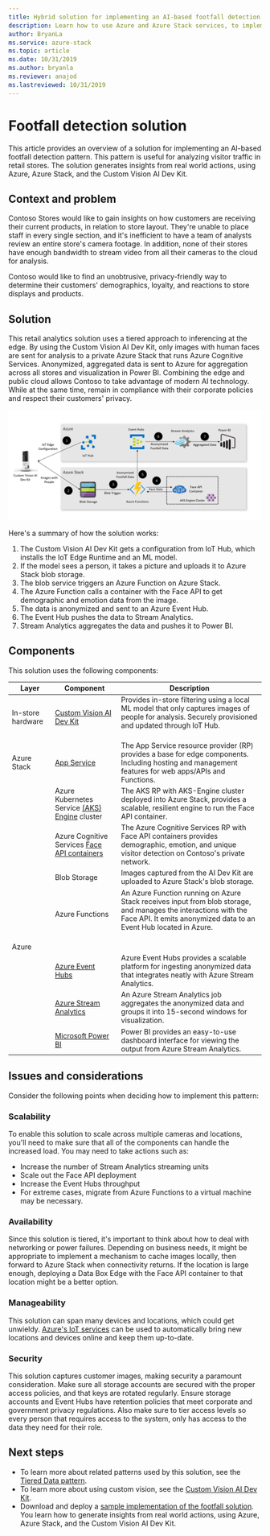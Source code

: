 ```yaml
---
title: Hybrid solution for implementing an AI-based footfall detection pattern using Azure and Azure Stack
description: Learn how to use Azure and Azure Stack services, to implement an AI-based footfall detection pattern for analyzing retail store traffic.
author: BryanLa
ms.service: azure-stack
ms.topic: article
ms.date: 10/31/2019
ms.author: bryanla
ms.reviewer: anajod
ms.lastreviewed: 10/31/2019
---
```


# Footfall detection solution

This article provides an overview of a solution for implementing an AI-based footfall detection pattern. This pattern is useful for analyzing visitor traffic in retail stores. The solution generates insights from real world actions, using Azure, Azure Stack, and the Custom Vision AI Dev Kit.

## Context and problem

Contoso Stores would like to gain insights on how customers are receiving their current products, in relation to store layout. They're unable to place staff in every single section, and it's inefficient to have a team of analysts review an entire store's camera footage. In addition, none of their stores have enough bandwidth to stream video from all their cameras to the cloud for analysis. 

Contoso would like to find an unobtrusive, privacy-friendly way to determine their customers' demographics, loyalty, and reactions to store displays and products.

## Solution

This retail analytics solution uses a tiered approach to inferencing at the edge. By using the Custom Vision AI Dev Kit, only images with human faces are sent for analysis to a private Azure Stack that runs Azure Cognitive Services. Anonymized, aggregated data is sent to Azure for aggregation across all stores and visualization in Power BI. Combining the edge and public cloud allows Contoso to take advantage of modern AI technology. While at the same time, remain in compliance with their corporate policies and respect their customers' privacy.

[![Footfall detection pattern](media/hybrid-solution-retail-footfall-detection/solution-architecture.png)](media/hybrid-solution-retail-footfall-detection/solution-architecture.png)

Here's a summary of how the solution works: 

1. The Custom Vision AI Dev Kit gets a configuration from IoT Hub, which installs the IoT Edge Runtime and an ML model.
2. If the model sees a person, it takes a picture and uploads it to Azure Stack blob storage. 
3. The blob service triggers an Azure Function on Azure Stack. 
4. The Azure Function calls a container with the Face API to get demographic and emotion data from the image.
5. The data is anonymized and sent to an Azure Event Hub.
6. The Event Hub pushes the data to Stream Analytics.
7. Stream Analytics aggregates the data and pushes it to Power BI.

## Components

This solution uses the following components:

| Layer | Component | Description |
|----------|-----------|-------------|
| In-store hardware | [Custom Vision AI Dev Kit](https://azure.github.io/Vision-AI-DevKit-Pages/) | Provides in-store filtering using a local ML model that only captures images of people for analysis. Securely provisioned and updated through IoT Hub.<br><br>|
| Azure Stack | [App Service](../operator/azure-stack-app-service-overview.md) | The App Service resource provider (RP) provides a base for edge components. Including hosting and management features for web apps/APIs and Functions. |
| | Azure Kubernetes Service [(AKS) Engine](https://github.com/Azure/aks-engine) cluster | The AKS RP with AKS-Engine cluster deployed into Azure Stack, provides a scalable, resilient engine to run the Face API container. |
| | Azure Cognitive Services [Face API containers](/azure/cognitive-services/face/face-how-to-install-containers)| The Azure Cognitive Services RP with Face API containers provides demographic, emotion, and unique visitor detection on Contoso's private network. |
| | Blob Storage | Images captured from the AI Dev Kit are uploaded to Azure Stack's blob storage. |
| | Azure Functions | An Azure Function running on Azure Stack receives input from blob storage, and manages the interactions with the Face API. It emits anonymized data to an Event Hub located in Azure.<br><br>|
| Azure |  |  |
|  | [Azure Event Hubs](/azure/event-hubs/) | Azure Event Hubs provides a scalable platform for ingesting anonymized data that integrates neatly with Azure Stream Analytics. |
|  | [Azure Stream Analytics](/azure/stream-analytics/) | An Azure Stream Analytics job aggregates the anonymized data and groups it into 15-second windows for visualization. |
|  | [Microsoft Power BI](https://powerbi.microsoft.com/) | Power BI provides an easy-to-use dashboard interface for viewing the output from Azure Stream Analytics. |

## Issues and considerations

Consider the following points when deciding how to implement this pattern:

### Scalability 

To enable this solution to scale across multiple cameras and locations, you'll need to make sure that all of the components can handle the increased load. You may need to take actions such as:

- Increase the number of Stream Analytics streaming units
- Scale out the Face API deployment
- Increase the Event Hubs throughput
- For extreme cases, migrate from Azure Functions to a virtual machine may be necessary.

### Availability

Since this solution is tiered, it's important to think about how to deal with networking or power failures. Depending on business needs, it might be appropriate to implement a mechanism to cache images locally, then forward to Azure Stack when connectivity returns. If the location is large enough, deploying a Data Box Edge with the Face API container to that location might be a better option.

### Manageability

This solution can span many devices and locations, which could get unwieldy. [Azure's IoT services](/azure/iot-fundamentals/) can be used to automatically bring new locations and devices online and keep them up-to-date. 

### Security

This solution captures customer images, making security a paramount consideration. Make sure all storage accounts are secured with the proper access policies, and that keys are rotated regularly. Ensure storage accounts and Event Hubs have retention policies that meet corporate and government privacy regulations. Also make sure to tier access levels so every person that requires access to the system, only has access to the data they need for their role.

## Next steps

- To learn more about related patterns used by this solution, see the [Tiered Data pattern](azure-stack-solution-staged-data.md). 
- To learn more about using custom vision, see the [Custom Vision AI Dev Kit](https://azure.github.io/Vision-AI-DevKit-Pages/). 
- Download and deploy a [sample implementation of the footfall solution](https://github.com/Azure-Samples/azure-intelligent-edge-patterns/tree/master/footfall-analysis). You learn how to generate insights from real world actions, using Azure, Azure Stack, and the Custom Vision AI Dev Kit.   
